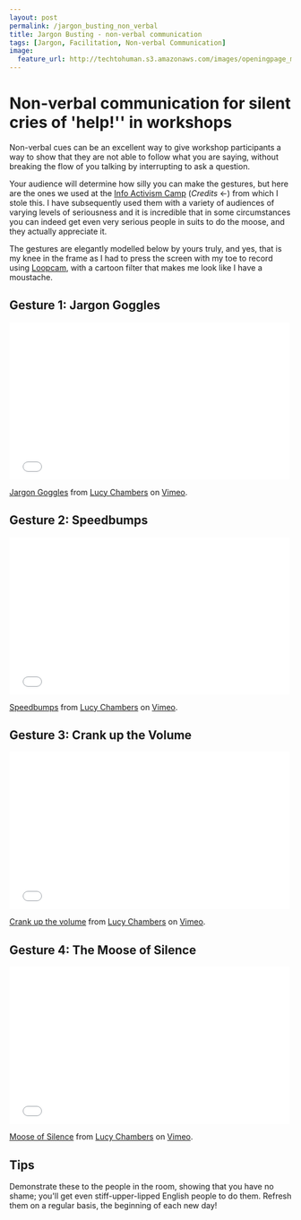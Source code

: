 ```yaml
---
layout: post
permalink: /jargon_busting_non_verbal
title: Jargon Busting - non-verbal communication 
tags: [Jargon, Facilitation, Non-verbal Communication]
image: 
  feature_url: http://techtohuman.s3.amazonaws.com/images/openingpage_montage.jpeg
---
```


# Non-verbal communication for silent cries of 'help!'' in workshops  

Non-verbal cues can be an excellent way to give workshop participants a way to show that they are not able to follow what you are saying, without breaking the flow of you talking by interrupting to ask a question.

Your audience will determine how silly you can make the gestures, but here are the ones we used at the [Info Activism Camp](https://camp2013.tacticaltech.org/) (*Credits* <-) from which I stole this. I have subsequently used them with a variety of audiences of varying levels of seriousness and it is incredible that in some circumstances you can indeed get even very serious people in suits to do the moose, and they actually appreciate it. 

The gestures are elegantly modelled below by yours truly, and yes, that is my knee in the frame as I had to press the screen with my toe to record using [Loopcam](http://loopc.am/), with a cartoon filter that makes me look like I have a moustache. 

## Gesture 1: Jargon Goggles 

<iframe src="//player.vimeo.com/video/110457727" width="500" height="281" frameborder="0" webkitallowfullscreen mozallowfullscreen allowfullscreen></iframe> <p><a href="http://vimeo.com/110457727">Jargon Goggles</a> from <a href="http://vimeo.com/user33879024">Lucy Chambers</a> on <a href="https://vimeo.com">Vimeo</a>.</p>

## Gesture 2: Speedbumps 

<iframe src="//player.vimeo.com/video/110457974" width="500" height="281" frameborder="0" webkitallowfullscreen mozallowfullscreen allowfullscreen></iframe> <p><a href="http://vimeo.com/110457974">Speedbumps</a> from <a href="http://vimeo.com/user33879024">Lucy Chambers</a> on <a href="https://vimeo.com">Vimeo</a>.</p>

## Gesture 3: Crank up the Volume 

<iframe src="//player.vimeo.com/video/110458223" width="500" height="281" frameborder="0" webkitallowfullscreen mozallowfullscreen allowfullscreen></iframe> <p><a href="http://vimeo.com/110458223">Crank up the volume</a> from <a href="http://vimeo.com/user33879024">Lucy Chambers</a> on <a href="https://vimeo.com">Vimeo</a>.</p>

## Gesture 4: The Moose of Silence 

<iframe src="//player.vimeo.com/video/110458492" width="500" height="281" frameborder="0" webkitallowfullscreen mozallowfullscreen allowfullscreen></iframe> <p><a href="http://vimeo.com/110458492">Moose of Silence</a> from <a href="http://vimeo.com/user33879024">Lucy Chambers</a> on <a href="https://vimeo.com">Vimeo</a>.</p>

## Tips 

Demonstrate these to the people in the room, showing that you have no shame; you'll get even stiff-upper-lipped English people to do them. Refresh them on a regular basis, the beginning of each new day! 